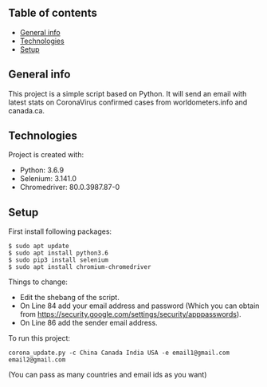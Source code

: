 ## Table of contents
* [General info](#general-info)
* [Technologies](#technologies)
* [Setup](#setup)

## General info
This project is a simple script based on Python. It will send an email with latest stats on CoronaVirus confirmed cases from worldometers.info and canada.ca.

## Technologies
Project is created with:
* Python: 3.6.9
* Selenium: 3.141.0
* Chromedriver: 80.0.3987.87-0

## Setup

First install following packages:
```
$ sudo apt update
$ sudo apt install python3.6
$ sudo pip3 install selenium
$ sudo apt install chromium-chromedriver

```

Things to change:
* Edit the shebang of the script.
* On Line 84 add your email address and password (Which you can obtain from https://security.google.com/settings/security/apppasswords).
* On Line 86 add the sender email address.

To run this project:
```
corona_update.py -c China Canada India USA -e email1@gmail.com email2@gmail.com
```
(You can pass as many countries and email ids as you want)

